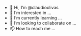 - 👋 Hi, I’m @claudioolivas
- 👀 I’m interested in ...
- 🌱 I’m currently learning ...
- 💞️ I’m looking to collaborate on ...
- 📫 How to reach me ...

<!---
claudioolivas/claudioolivas is a ✨ special ✨ repository because its `README.md` (this file) appears on your GitHub profile.
You can click the Preview link to take a look at your changes.
--->
